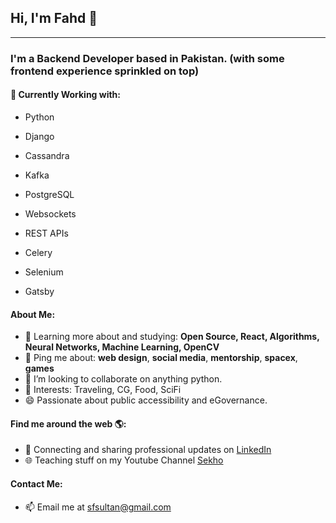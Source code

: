 ## Hi, I'm Fahd 👋
---

### I'm a Backend Developer based in Pakistan. (with some frontend experience sprinkled on top) 

#### 👀 Currently Working with: 

- Python
- Django
- Cassandra
- Kafka
- PostgreSQL
- Websockets
- REST APIs
- Celery
- Selenium

- Gatsby

#### About Me:

- 🌱 Learning more about and studying: **Open Source, React, Algorithms, Neural Networks, Machine Learning, OpenCV**
- 💬 Ping me about: **web design**, **social media**, **mentorship**, **spacex**, **games**
- 💞️ I’m looking to collaborate on anything python.
- 💜 Interests: Traveling, CG, Food, SciFi
- 😄 Passionate about public accessibility and eGovernance.


#### Find me around the web 🌎:
- 💼 Connecting and sharing professional updates on <a href="https://www.linkedin.com/in/fahd-sultan-16121043/">LinkedIn</a>
- 🌐 Teaching stuff on my Youtube Channel <a href="https://www.youtube.com/channel/UCdwgYqTa2kUkkqwRvUlBXdw">Sekho</a>


#### Contact Me:
- 📫 Email me at sfsultan@gmail.com

